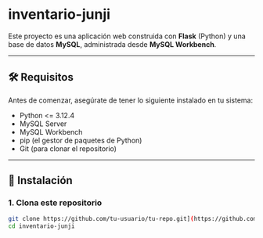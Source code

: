 # inventario-junji

Este proyecto es una aplicación web construida con **Flask** (Python) y una base de datos **MySQL**, administrada desde **MySQL Workbench**.

---

## 🛠️ Requisitos

Antes de comenzar, asegúrate de tener lo siguiente instalado en tu sistema:

- Python <= 3.12.4
- MySQL Server
- MySQL Workbench
- pip (el gestor de paquetes de Python)
- Git (para clonar el repositorio)

---

## 🚀 Instalación

### 1. Clona este repositorio

```bash
git clone https://github.com/tu-usuario/tu-repo.git](https://github.com/infocardenas/inventario-junji.git
cd inventario-junji
```
